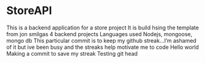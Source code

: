 # StoreAPI
This is a backend application for a store project
It is build hsing the template from jon smilgas 4 backend projects 
Languages used
Nodejs, mongoose, mongo db
This particular commit is to keep my github streak...I’m ashamed of it but ive been busy and the streaks help motivate me to code 
Hello world 
Making a commit to save my streak 
Testing git head 
